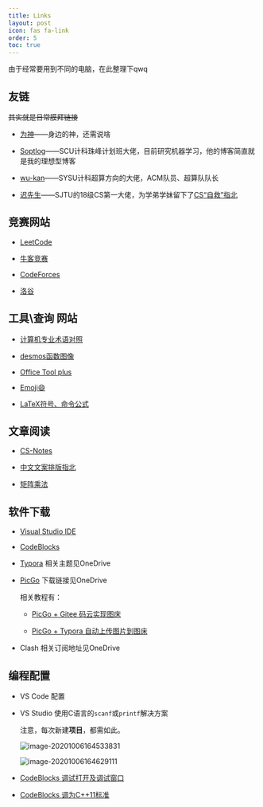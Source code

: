 ```yaml
---
title: Links
layout: post
icon: fas fa-link
order: 5
toc: true
---
```



由于经常要用到不同的电脑，在此整理下qwq

## 友链

~~其实就是日常膜拜链接~~

+ [为神](https://www.cnblogs.com/hunxuewangzi/)——身边的神，还需说啥

+ [Soptlog](https://soptq.me/)——SCU计科珠峰计划班大佬，目前研究机器学习，他的博客简直就是我的理想型博客
 
+ [wu-kan](https://wu-kan.cn/archive/)——SYSU计科超算方向的大佬，ACM队员、超算队队长

+ [迟先生](https://www.skyzh.dev/posts/academic/)——SJTU的18级CS第一大佬，为学弟学妹留下了[CS“自救”指北](https://survivesjtu.gitbook.io/survivesjtumanual/fu-lu/ben-ke-sheng-zhuan-ye-jie-shao-todo/cs-zi-jiu-zhi-bei)


## 竞赛网站

+ [LeetCode](https://leetcode-cn.com/contest/)

+ [牛客竞赛](https://ac.nowcoder.com/acm/home)

+ [CodeForces](https://codeforces.com/contests)

+ [洛谷](https://www.luogu.com.cn/training/list)



## 工具\查询 网站
+ [计算机专业术语对照](https://github.com/EarsEyesMouth/computerese-cross-references)

+ [desmos函数图像](https://www.desmos.com/calculator?lang=zh-CN)

+ [Office Tool plus](https://www.coolhub.top/archives/67)

+ [Emoji:smile:](https://www.emojiall.com/zh-hans/all-emojis)

+ [LaTeX符号、命令公式](https://www.cnblogs.com/J-StrawHat/p/13452821.html)

## 文章阅读
+ [CS-Notes](https://github.com/CyC2018/CS-Notes)

+ [中文文案排版指北](https://github.com/sparanoid/chinese-copywriting-guidelines)

+ [矩阵乘法](https://www.luogu.com.cn/blog/shehuizhuyihao/post-zhen-sheng-fa)

## 软件下载

+ [Visual Studio IDE](https://visualstudio.microsoft.com/zh-hans/)

+ [CodeBlocks](http://www.codeblocks.org/downloads/26)

+ [Typora](https://typora.io/) 相关主题见OneDrive

+ [PicGo](https://github.com/Molunerfinn/PicGo/releases/tag/v2.2.2) 下载链接见OneDrive

  相关教程有：

  + [PicGo + Gitee 码云实现图床](https://www.jianshu.com/p/b69950a49ae2)

  + [PicGo + Typora 自动上传图片到图床](https://blog.csdn.net/bruce_6/article/details/104821531)

+ Clash  相关订阅地址见OneDrive

## 编程配置

+ VS Code 配置

+ VS Studio 使用C语言的`scanf`或`printf`解决方案

  注意，每次新建**项目**，都需如此。

  ![image-20201006164533831](https://gitee.com/j__strawhat/MyImages/raw/master/image-20201006164533831.png)

  ![image-20201006164629111](https://gitee.com/j__strawhat/MyImages/raw/master/image-20201006164629111.png)

+ [CodeBlocks 调试打开及调试窗口](https://www.cnblogs.com/J-StrawHat/p/13773769.html#%E6%89%93%E5%BC%80%E8%B0%83%E8%AF%95%E6%A8%A1%E5%BC%8F)

+ [CodeBlocks 调为C++11标准](https://www.cnblogs.com/J-StrawHat/p/13773769.html#c11%E6%A0%87%E5%87%86)